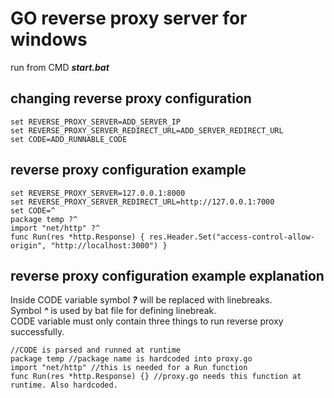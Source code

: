 # GO reverse proxy server for windows
run from CMD _**start.bat**_

## changing reverse proxy configuration
    set REVERSE_PROXY_SERVER=ADD_SERVER_IP
    set REVERSE_PROXY_SERVER_REDIRECT_URL=ADD_SERVER_REDIRECT_URL
    set CODE=ADD_RUNNABLE_CODE
    
## reverse proxy configuration example
    set REVERSE_PROXY_SERVER=127.0.0.1:8000
    set REVERSE_PROXY_SERVER_REDIRECT_URL=http://127.0.0.1:7000
    set CODE=^
    package temp ?^
    import "net/http" ?^
    func Run(res *http.Response) { res.Header.Set("access-control-allow-origin", "http://localhost:3000") }
    
## reverse proxy configuration example explanation
Inside CODE variable symbol _**?**_ will be replaced with linebreaks. \
Symbol **_^_** is used by bat file for defining linebreak. \
CODE variable must only contain three things to run reverse proxy successfully.

    //CODE is parsed and runned at runtime
    package temp //package name is hardcoded into proxy.go
    import "net/http" //this is needed for a Run function
    func Run(res *http.Response) {} //proxy.go needs this function at runtime. Also hardcoded.
